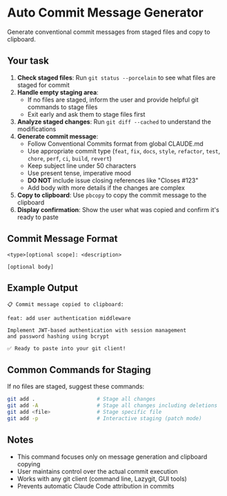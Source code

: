 # Auto Commit Message Generator

Generate conventional commit messages from staged files and copy to clipboard.

## Your task

1. **Check staged files**: Run `git status --porcelain` to see what files are staged for commit
2. **Handle empty staging area**:
   - If no files are staged, inform the user and provide helpful git commands to stage files
   - Exit early and ask them to stage files first
3. **Analyze staged changes**: Run `git diff --cached` to understand the modifications
4. **Generate commit message**:
   - Follow Conventional Commits format from global CLAUDE.md
   - Use appropriate commit type (`feat`, `fix`, `docs`, `style`, `refactor`, `test`, `chore`, `perf`, `ci`, `build`, `revert`)
   - Keep subject line under 50 characters
   - Use present tense, imperative mood
   - **DO NOT** include issue closing references like "Closes #123"
   - Add body with more details if the changes are complex
5. **Copy to clipboard**: Use `pbcopy` to copy the commit message to the clipboard
6. **Display confirmation**: Show the user what was copied and confirm it's ready to paste

## Commit Message Format

```text
<type>[optional scope]: <description>

[optional body]
```

## Example Output

```text
📋 Commit message copied to clipboard:

feat: add user authentication middleware

Implement JWT-based authentication with session management
and password hashing using bcrypt

✅ Ready to paste into your git client!
```

## Common Commands for Staging

If no files are staged, suggest these commands:

```bash
git add .                    # Stage all changes
git add -A                   # Stage all changes including deletions
git add <file>               # Stage specific file
git add -p                   # Interactive staging (patch mode)
```

## Notes

- This command focuses only on message generation and clipboard copying
- User maintains control over the actual commit execution
- Works with any git client (command line, Lazygit, GUI tools)
- Prevents automatic Claude Code attribution in commits
